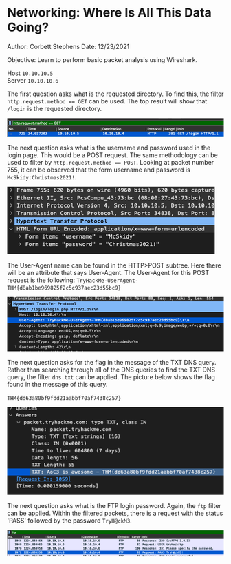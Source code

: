 # Networking: Where Is All This Data Going?

Author: Corbett Stephens
Date: 12/23/2021

Objective:
Learn to perform basic packet analysis using Wireshark.

Host `10.10.10.5` \
Server `10.10.10.6`

The first question asks what is the requested directory. To find this, the filter `http.request.method == GET` can be used. The top result will show that `/login` is the requested directory.

![](./pictures/login.png)

The next question asks what is the username and password used in the login page. This would be a POST request. The same methodology can be used to filter by `http.request.method == POST`. Looking at packet number 755, it can be observed that the form username and password is `McSkidy:Christmas2021!`.

![](./pictures/POST.png)

The User-Agent name can be found in the HTTP>POST subtree. Here there will be an attribute that says User-Agent. The User-Agent for this POST request is the following: `TryHackMe-UserAgent-THM{d8ab1be969825f2c5c937aec23d55bc9}`

![](./pictures/Usr-Agent.png)

The next question asks for the flag in the message of the TXT DNS query. Rather than searching through all of the DNS queries to find the TXT DNS query, the filter `dns.txt` can be applied. The picture below shows the flag found in the message of this query.

`THM{dd63a80bf9fdd21aabbf70af7438c257}`

![](./pictures/dns.png)

The next question asks what is the FTP login password. Again, the `ftp` filter can be applied. Within the filtered packets, there is a request with the status 'PASS' followed by the password `TryH@ckM3`.

![](./pictures/passwd.png)
